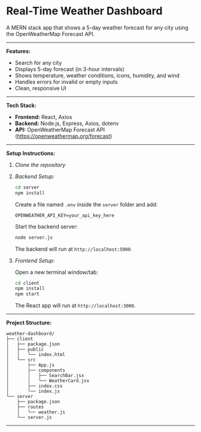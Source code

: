 # Real-Time Weather Dashboard

A MERN stack app that shows a 5-day weather forecast for any city using the OpenWeatherMap Forecast API.

---

**Features:**  
- Search for any city  
- Displays 5-day forecast (in 3-hour intervals)  
- Shows temperature, weather conditions, icons, humidity, and wind  
- Handles errors for invalid or empty inputs  
- Clean, responsive UI

---

**Tech Stack:**  
- **Frontend:** React, Axios  
- **Backend:** Node.js, Express, Axios, dotenv  
- **API:** OpenWeatherMap Forecast API (<https://openweathermap.org/forecast>)

---

**Setup Instructions:**  

1. *Clone the repository*

2. *Backend Setup:*

   ```bash
   cd server
   npm install
   ```

   Create a file named `.env` inside the `server` folder and add:
   
   ```
   OPENWEATHER_API_KEY=your_api_key_here
   ```

   Start the backend server:

   ```bash
   node server.js
   ```

   The backend will run at `http://localhost:5000`.

3. *Frontend Setup:*

   Open a new terminal window/tab:

   ```bash
   cd client
   npm install
   npm start
   ```

   The React app will run at `http://localhost:3000`.

---

**Project Structure:**  

```
weather-dashboard/
├── client
│   ├── package.json
│   ├── public
│   │   └── index.html
│   └── src
│       ├── App.js
│       ├── components
│       │   ├── SearchBar.jsx
│       │   └── WeatherCard.jsx
│       ├── index.css
│       └── index.js
└── server
    ├── package.json
    ├── routes
    │   └── weather.js
    └── server.js
```

---

